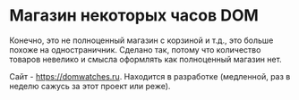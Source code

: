 Магазин некоторых часов DOM
=============================

Конечно, это не полноценный магазин с корзиной и т.д., это больше похоже на одностраничник. Сделано так, потому что количество товаров невелико и смысла оформлять как полноценный магазин нет. 

Сайт - https://domwatches.ru. Находится в разработке (медленной, раз в неделю сажусь за этот проект или реже).